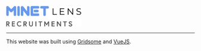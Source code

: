 <img src="./readme/title.png" alt="MINET Lens Recruitments" width="200em" />
<hr>

This website was built using [Gridsome](https://gridsome.org/) and [VueJS](https://vuejs.org/).